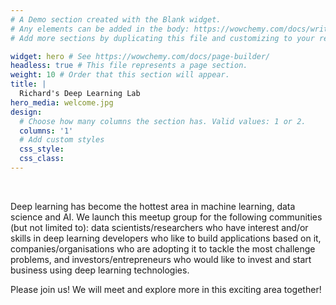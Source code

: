 ```yaml
---
# A Demo section created with the Blank widget.
# Any elements can be added in the body: https://wowchemy.com/docs/writing-markdown-latex/
# Add more sections by duplicating this file and customizing to your requirements.

widget: hero # See https://wowchemy.com/docs/page-builder/
headless: true # This file represents a page section.
weight: 10 # Order that this section will appear.
title: |
  Richard's Deep Learning Lab
hero_media: welcome.jpg
design:
  # Choose how many columns the section has. Valid values: 1 or 2.
  columns: '1'
  # Add custom styles
  css_style:
  css_class:
---
```


<br>

<!-- The **Wowchemy Research Group** has been a center of excellence for Artificial Intelligence research, teaching, and practice since its founding in 2016. -->
Deep learning has become the hottest area in machine learning, data science and AI. We launch this meetup group for the following communities (but not limited to): data scientists/researchers who have interest and/or skills in deep learning developers who like to build applications based on it, companies/organisations who are adopting it to tackle the most challenge problems, and investors/entrepreneurs who would like to invest and start business using deep learning technologies.

Please join us! We will meet and explore more in this exciting area together!